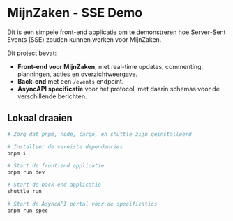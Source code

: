 # MijnZaken - SSE Demo

Dit is een simpele front-end applicatie om te demonstreren hoe Server-Sent Events (SSE) zouden kunnen werken voor MijnZaken.

Dit project bevat:

- **Front-end voor MijnZaken**, met real-time updates, commenting, planningen, acties en overzichtweergave.
- **Back-end** met een `/events` endpoint.
- **AsyncAPI specificatie** voor het protocol, met daarin schemas voor de verschillende berichten.

## Lokaal draaien

```sh
# Zorg dat pnpm, node, cargo, en shuttle zijn geinstalleerd

# Installeer de vereiste dependencies
pnpm i

# Start de front-end applicatie
pnpm run dev

# Start de back-end applicatie
shuttle run

# Start de AsyncAPI portal voor de specificaties
pnpm run spec
```
